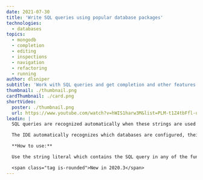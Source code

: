 ```yaml
---
date: 2021-07-30
title: 'Write SQL queries using popular database packages'
technologies:
  - databases
topics:
  - mongodb
  - completion
  - editing
  - inspections
  - navigation
  - refactoring
  - running
author: dlsniper
subtitle: 'Work with SQL queries and get completion and other features automatically.'
thumbnail: ./thumbnail.png
cardThumbnail: ./card.png
shortVideo:
  poster: ./thumbnail.png
  url: https://www.youtube.com/watch?v=hWIS1harw3M&list=PLM-t1Z4tbFfl-umlMg_ND7gW9rGjTDzKt&index=27
leadin: |
  SQL queries are recognized automatically when these strings are used in popular SQL packages such as _database/sql_, _github.com/jmoiron/sqlx_, and _github.com/gobuffalo/pop_.

  The IDE automatically recognizes which databases are configured, their type, e.g. Postgres, MongoDB, etc., and provides all features available to query, refactor, or reference the database.

  **How to use:**

  Use the string literal which contains the SQL query in any of the functions accepting queries from one of the supported packages and they'll be recognized automatically.

  <span class="tag is-rounded">New in 2020.3</span>
---
```


